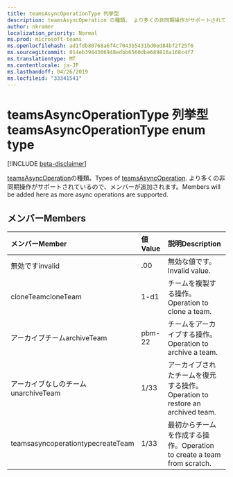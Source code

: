 ```yaml
---
title: teamsAsyncOperationType 列挙型
description: teamsAsyncOperation の種類。 より多くの非同期操作がサポートされているので、メンバーが追加されます。
author: nkramer
localization_priority: Normal
ms.prod: microsoft-teams
ms.openlocfilehash: ad1fdb80768a6f4c7043b5431bd0ed84bf2f25f6
ms.sourcegitcommit: 014eb3944306948edbb6560dbe689816a168c4f7
ms.translationtype: MT
ms.contentlocale: ja-JP
ms.lasthandoff: 04/26/2019
ms.locfileid: "33341541"
---
```

# <a name="teamsasyncoperationtype-enum-type"></a><span data-ttu-id="b1b35-104">teamsAsyncOperationType 列挙型</span><span class="sxs-lookup"><span data-stu-id="b1b35-104">teamsAsyncOperationType enum type</span></span>

[!INCLUDE [beta-disclaimer](../../includes/beta-disclaimer.md)]

<span data-ttu-id="b1b35-105">[teamsAsyncOperation](teamsasyncoperation.md)の種類。</span><span class="sxs-lookup"><span data-stu-id="b1b35-105">Types of [teamsAsyncOperation](teamsasyncoperation.md).</span></span> <span data-ttu-id="b1b35-106">より多くの非同期操作がサポートされているので、メンバーが追加されます。</span><span class="sxs-lookup"><span data-stu-id="b1b35-106">Members will be added here as more async operations are supported.</span></span>

## <a name="members"></a><span data-ttu-id="b1b35-107">メンバー</span><span class="sxs-lookup"><span data-stu-id="b1b35-107">Members</span></span>

| <span data-ttu-id="b1b35-108">メンバー</span><span class="sxs-lookup"><span data-stu-id="b1b35-108">Member</span></span> | <span data-ttu-id="b1b35-109">値</span><span class="sxs-lookup"><span data-stu-id="b1b35-109">Value</span></span>| <span data-ttu-id="b1b35-110">説明</span><span class="sxs-lookup"><span data-stu-id="b1b35-110">Description</span></span> |
|:---------------|:--------|:----------|
|<span data-ttu-id="b1b35-111">無効です</span><span class="sxs-lookup"><span data-stu-id="b1b35-111">invalid</span></span>|<span data-ttu-id="b1b35-112">.0</span><span class="sxs-lookup"><span data-stu-id="b1b35-112">0</span></span>|<span data-ttu-id="b1b35-113">無効な値です。</span><span class="sxs-lookup"><span data-stu-id="b1b35-113">Invalid value.</span></span>|
|<span data-ttu-id="b1b35-114">cloneTeam</span><span class="sxs-lookup"><span data-stu-id="b1b35-114">cloneTeam</span></span>|<span data-ttu-id="b1b35-115">1-d</span><span class="sxs-lookup"><span data-stu-id="b1b35-115">1</span></span>|<span data-ttu-id="b1b35-116">チームを複製する操作。</span><span class="sxs-lookup"><span data-stu-id="b1b35-116">Operation to clone a team.</span></span>|
|<span data-ttu-id="b1b35-117">アーカイブチーム</span><span class="sxs-lookup"><span data-stu-id="b1b35-117">archiveTeam</span></span>|<span data-ttu-id="b1b35-118">pbm-2</span><span class="sxs-lookup"><span data-stu-id="b1b35-118">2</span></span>|<span data-ttu-id="b1b35-119">チームをアーカイブする操作。</span><span class="sxs-lookup"><span data-stu-id="b1b35-119">Operation to archive a team.</span></span>|
|<span data-ttu-id="b1b35-120">アーカイブなしのチーム</span><span class="sxs-lookup"><span data-stu-id="b1b35-120">unarchiveTeam</span></span>|<span data-ttu-id="b1b35-121">1/3</span><span class="sxs-lookup"><span data-stu-id="b1b35-121">3</span></span>|<span data-ttu-id="b1b35-122">アーカイブされたチームを復元する操作。</span><span class="sxs-lookup"><span data-stu-id="b1b35-122">Operation to restore an archived team.</span></span>|
|<span data-ttu-id="b1b35-123">teamsasyncoperationtype</span><span class="sxs-lookup"><span data-stu-id="b1b35-123">createTeam</span></span>|<span data-ttu-id="b1b35-124">1/3</span><span class="sxs-lookup"><span data-stu-id="b1b35-124">3</span></span>|<span data-ttu-id="b1b35-125">最初からチームを作成する操作。</span><span class="sxs-lookup"><span data-stu-id="b1b35-125">Operation to create a team from scratch.</span></span>|

